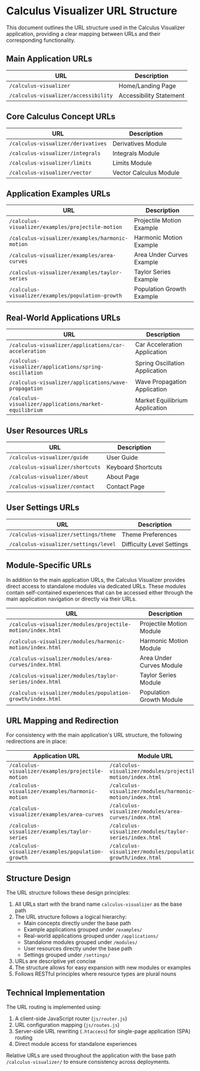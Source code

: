 # Calculus Visualizer URL Structure

This document outlines the URL structure used in the Calculus Visualizer application, providing a clear mapping between URLs and their corresponding functionality.

## Main Application URLs

| URL | Description |
|-----|-------------|
| `/calculus-visualizer` | Home/Landing Page |
| `/calculus-visualizer/accessibility` | Accessibility Statement |

## Core Calculus Concept URLs

| URL | Description |
|-----|-------------|
| `/calculus-visualizer/derivatives` | Derivatives Module |
| `/calculus-visualizer/integrals` | Integrals Module |
| `/calculus-visualizer/limits` | Limits Module |
| `/calculus-visualizer/vector` | Vector Calculus Module |

## Application Examples URLs

| URL | Description |
|-----|-------------|
| `/calculus-visualizer/examples/projectile-motion` | Projectile Motion Example |
| `/calculus-visualizer/examples/harmonic-motion` | Harmonic Motion Example |
| `/calculus-visualizer/examples/area-curves` | Area Under Curves Example |
| `/calculus-visualizer/examples/taylor-series` | Taylor Series Example |
| `/calculus-visualizer/examples/population-growth` | Population Growth Example |

## Real-World Applications URLs

| URL | Description |
|-----|-------------|
| `/calculus-visualizer/applications/car-acceleration` | Car Acceleration Application |
| `/calculus-visualizer/applications/spring-oscillation` | Spring Oscillation Application |
| `/calculus-visualizer/applications/wave-propagation` | Wave Propagation Application |
| `/calculus-visualizer/applications/market-equilibrium` | Market Equilibrium Application |

## User Resources URLs

| URL | Description |
|-----|-------------|
| `/calculus-visualizer/guide` | User Guide |
| `/calculus-visualizer/shortcuts` | Keyboard Shortcuts |
| `/calculus-visualizer/about` | About Page |
| `/calculus-visualizer/contact` | Contact Page |

## User Settings URLs

| URL | Description |
|-----|-------------|
| `/calculus-visualizer/settings/theme` | Theme Preferences |
| `/calculus-visualizer/settings/level` | Difficulty Level Settings |

## Module-Specific URLs

In addition to the main application URLs, the Calculus Visualizer provides direct access to standalone modules via dedicated URLs. These modules contain self-contained experiences that can be accessed either through the main application navigation or directly via their URLs.

| URL | Description |
|-----|-------------|
| `/calculus-visualizer/modules/projectile-motion/index.html` | Projectile Motion Module |
| `/calculus-visualizer/modules/harmonic-motion/index.html` | Harmonic Motion Module |
| `/calculus-visualizer/modules/area-curves/index.html` | Area Under Curves Module |
| `/calculus-visualizer/modules/taylor-series/index.html` | Taylor Series Module |
| `/calculus-visualizer/modules/population-growth/index.html` | Population Growth Module |

## URL Mapping and Redirection

For consistency with the main application's URL structure, the following redirections are in place:

| Application URL | Module URL |
|-----------------|------------|
| `/calculus-visualizer/examples/projectile-motion` | `/calculus-visualizer/modules/projectile-motion/index.html` |
| `/calculus-visualizer/examples/harmonic-motion` | `/calculus-visualizer/modules/harmonic-motion/index.html` |
| `/calculus-visualizer/examples/area-curves` | `/calculus-visualizer/modules/area-curves/index.html` |
| `/calculus-visualizer/examples/taylor-series` | `/calculus-visualizer/modules/taylor-series/index.html` |
| `/calculus-visualizer/examples/population-growth` | `/calculus-visualizer/modules/population-growth/index.html` |

## Structure Design

The URL structure follows these design principles:

1. All URLs start with the brand name `calculus-visualizer` as the base path
2. The URL structure follows a logical hierarchy:
   - Main concepts directly under the base path
   - Example applications grouped under `/examples/`
   - Real-world applications grouped under `/applications/`
   - Standalone modules grouped under `/modules/`
   - User resources directly under the base path
   - Settings grouped under `/settings/`
3. URLs are descriptive yet concise
4. The structure allows for easy expansion with new modules or examples
5. Follows RESTful principles where resource types are plural nouns

## Technical Implementation

The URL routing is implemented using:

1. A client-side JavaScript router (`js/router.js`)
2. URL configuration mapping (`js/routes.js`)
3. Server-side URL rewriting (`.htaccess`) for single-page application (SPA) routing
4. Direct module access for standalone experiences

Relative URLs are used throughout the application with the base path `/calculus-visualizer/` to ensure consistency across deployments.